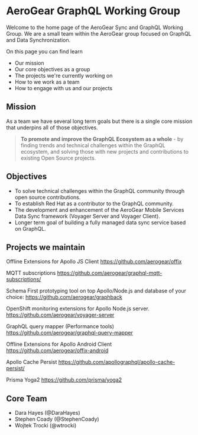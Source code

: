 # AeroGear GraphQL Working Group

Welcome to the home page of the AeroGear Sync and GraphQL Working Group. We are a small team within the AeroGear group focused on GraphQL and Data Synchronization.

On this page you can find learn

* Our mission
* Our core objectives as a group
* The projects we're currently working on
* How to we work as a team 
* How to engage with us and our projects

## Mission

As a team we have several long term goals but there is a single core mission that underpins all of those objectives.

> **To promote and improve the GraphQL Ecosystem as a whole** - by finding trends and technical challenges within the GraphQL ecosystem, and solving those with new projects and contributions to existing Open Source projects.

## Objectives

* To solve technical challenges within the GraphQL community through open source contributions.
* To establish Red Hat as a contributor to the GraphQL community.
* The development and enhancement of the AeroGear Mobile Services Data Sync framework (Voyager Server and Voyager Client).
* Longer term goal of building a fully managed data sync service based on GraphQL.

## Projects we maintain

Offline Extensions for Apollo JS Client
https://github.com/aerogear/offix

MQTT subscriptions 
https://github.com/aerogear/graphql-mqtt-subscriptions/

Schema First prototyping tool on top Apollo/Node.js and database of your choice:
https://github.com/aerogear/graphback

OpenShift monitoring extensions for Apollo Node.js server.
https://github.com/aerogear/voyager-server

GraphQL query mapper (Performance tools)
https://github.com/aerogear/graphql-query-mapper

Offline Extensions for Apollo Android Client
https://github.com/aerogear/offix-android

Apollo Cache Persist
https://github.com/apollographql/apollo-cache-persist/

Prisma Yoga2
https://github.com/prisma/yoga2


## Core Team

- Dara Hayes (@DaraHayes)
- Stephen Coady (@StephenCoady)
- Wojtek Trocki (@wtrocki)
